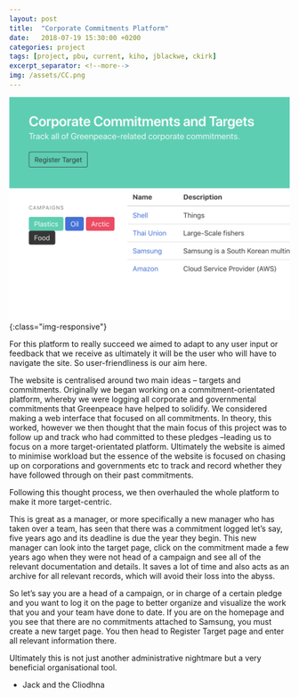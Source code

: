 ```yaml
---
layout: post
title:  "Corporate Commitments Platform"
date:   2018-07-19 15:30:00 +0200
categories: project
tags: [project, pbu, current, kiho, jblackwe, ckirk]
excerpt_separator: <!--more-->
img: /assets/CC.png
---
```

![Corporate Commitments Platform](/assets/CC.png){:class="img-responsive"}

For this platform to really succeed we aimed to adapt to any user input or feedback that we receive as ultimately it will be the user who will have to navigate the site. So user-friendliness is our aim here.

The website is centralised around two main ideas – targets and commitments. Originally we began working on a commitment-orientated platform, whereby we were logging all corporate and governmental commitments that Greenpeace have helped to solidify.  We considered making a web interface that focused on all commitments. In theory, this worked, however we then thought that the main focus of this project was to follow up and track who had committed to these pledges –leading us to focus on a more target-orientated platform. Ultimately the website is aimed to minimise workload but the essence of the website is focused on chasing up on corporations and governments etc to track and record whether they have followed through on their past commitments.
 
Following this thought process, we then overhauled the whole platform to make it more target-centric.

This is great as a manager, or more specifically a new manager who has taken over a team, has seen that there was a commitment logged let’s say, five years ago and its deadline is due the year they begin. This new manager can look into the target page, click on the commitment made a few years ago when they were not head of a campaign and see all of the relevant documentation and details. It saves a lot of time and also acts as an archive for all relevant records, which will avoid their loss into the abyss.
 
So let’s say you are a head of a campaign, or in charge of a certain pledge and you want to log it on the page to better organize and visualize the work that you and your team have done to date. If you are on the homepage and you see that there are no commitments attached to Samsung, you must create a new target page.  You then head to Register Target page and enter all relevant information there.

Ultimately this is not just another administrative nightmare but a very beneficial organisational tool.

- Jack and the Cliodhna
